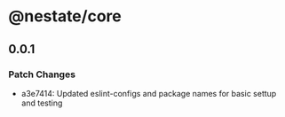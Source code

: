 # @nestate/core

## 0.0.1

### Patch Changes

- a3e7414: Updated eslint-configs and package names for basic settup and testing
